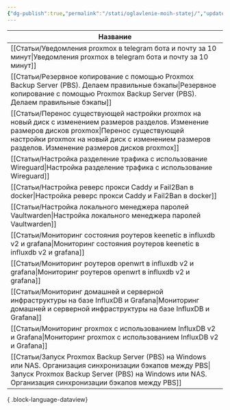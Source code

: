 ```yaml
---
{"dg-publish":true,"permalink":"/stati/oglavlenie-moih-statej/","updated":"2024-09-03T15:43:44+03:00"}
---
```



| Название                                                                                                                                                                                                                                                     |
| ------------------------------------------------------------------------------------------------------------------------------------------------------------------------------------------------------------------------------------------------------------ |
| [[Статьи/Уведомления proxmox в telegram бота и почту за 10 минут\|Уведомления proxmox в telegram бота и почту за 10 минут]]                                                                                                                               |
| [[Статьи/Резервное копирование с помощью Proxmox Backup Server (PBS). Делаем правильные бэкапы\|Резервное копирование с помощью Proxmox Backup Server (PBS). Делаем правильные бэкапы]]                                                                   |
| [[Статьи/Перенос существующей настройки proxmox на новый диск с изменением размеров разделов. Изменение размеров дисков proxmox\|Перенос существующей настройки proxmox на новый диск с изменением размеров разделов. Изменение размеров дисков proxmox]] |
| [[Статьи/Настройка разделение трафика с использование Wireguard\|Настройка разделение трафика с использование Wireguard]]                                                                                                                                 |
| [[Статьи/Настройка реверс прокси Caddy и Fail2Ban в docker\|Настройка реверс прокси Caddy и Fail2Ban в docker]]                                                                                                                                           |
| [[Статьи/Настройка локального менеджера паролей Vaultwarden\|Настройка локального менеджера паролей Vaultwarden]]                                                                                                                                         |
| [[Статьи/Мониторинг состояния роутеров keenetic в influxdb v2 и grafanа\|Мониторинг состояния роутеров keenetic в influxdb v2 и grafanа]]                                                                                                                 |
| [[Статьи/Мониторинг роутеров openwrt в influxdb v2 и grafana\|Мониторинг роутеров openwrt в influxdb v2 и grafana]]                                                                                                                                       |
| [[Статьи/Мониторинг домашней и серверной инфраструктуры на базе InfluxDB и Grafana\|Мониторинг домашней и серверной инфраструктуры на базе InfluxDB и Grafana]]                                                                                           |
| [[Статьи/Мониторинг proxmox с использованием InfluxDB v2 и Grafana\|Мониторинг proxmox с использованием InfluxDB v2 и Grafana]]                                                                                                                           |
| [[Статьи/Запуск Proxmox Backup Server (PBS) на Windows или NAS. Организация синхронизации бэкапов между PBS\|Запуск Proxmox Backup Server (PBS) на Windows или NAS. Организация синхронизации бэкапов между PBS]]                                         |

{ .block-language-dataview}